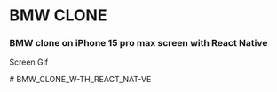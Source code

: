 ## <h1>BMW CLONE</h1>

<h3>BMW clone on iPhone 15 pro max screen with React Native </h3>

Screen Gif

<img source="./src/assets/images/gif.mov"/># BMW_CLONE_W-TH_REACT_NAT-VE
